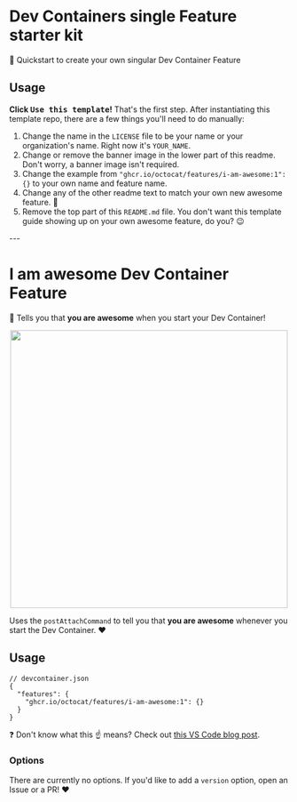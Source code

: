 # Dev Containers single Feature starter kit

🚀 Quickstart to create your own singular Dev Container Feature

## Usage



**Click <kbd>Use this template</kbd>!** That's the first step. After instantiating this template repo, there are a few things you'll need to do manually:

1. Change the name in the `LICENSE` file to be your name or your organization's name. Right now it's `YOUR_NAME`.
2. Change or remove the banner image in the lower part of this readme. Don't worry, a banner image isn't required.
3. Change the example from `"ghcr.io/octocat/features/i-am-awesome:1": {}` to your own name and feature name.
4. Change any of the other readme text to match your own new awesome feature. 🚀
5. Remove the top part of this `README.md` file. You don't want this template guide showing up on your own awesome feature, do you? 😉

--- <!-- REMOVE THIS LINE AND EVERYTHING ABOVE -->

# I am awesome Dev Container Feature

🤩 Tells you that **you are awesome** when you start your Dev Container!

<p align=center>
  <img width=500 src=https://i.imgur.com/7On7iXn.png>
</p>

Uses the `postAttachCommand` to tell you that **you are awesome** whenever you start the Dev Container. ❤️

## Usage

```jsonc
// devcontainer.json
{
  "features": {
    "ghcr.io/octocat/features/i-am-awesome:1": {}
  }
}
```

❓ Don't know what this ☝ means? Check out [this VS Code blog post].

### Options

There are currently no options. If you'd like to add a `version` option, open an
Issue or a PR! ❤️

<!-- prettier-ignore -->
[this vs code blog post]: https://code.visualstudio.com/blogs/2022/09/15/dev-container-features
